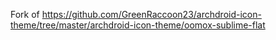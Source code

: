 Fork of https://github.com/GreenRaccoon23/archdroid-icon-theme/tree/master/archdroid-icon-theme/oomox-sublime-flat
